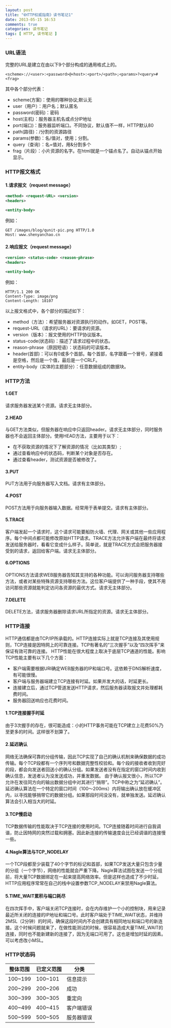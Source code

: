 ```yaml
---
layout: post
title: "《HTTP权威指南》读书笔记1"
date: 2013-05-15 16:53
comments: true
categories: 读书笔记
tags: [ HTTP, 读书笔记 ]
---
```

### URL语法
完整的URL是建立在由以下9个部分构成的通用格式上的。

```shell
<scheme>://<user>:<password>@<host>:<port>/<path>;<params>?<query>#<frag>
```
其中各个部分代表：

- scheme(方案)：使用的哪种协议;默认无
- user（用户）：用户名；默认匿名
- password(密码)：密码
- host(主机)：服务器主机名或点分IP地址
- port(端口)：服务器监听端口。不同协议，默认值不一样，HTTP默认80
- path(路径)：/分割的资源路径
- params(参数)：名/值对，使用；分割。
- query（查询）：名=值对，用&分割多个
- frag（片段）：小片资源的名字。在html就是一个锚点名了。自动从锚点开始显示。
<!--more-->
### HTTP报文格式
#### 1.请求报文（request message）

```xml
<method> <request-URL> <version>
<headers>

<entity-body>
```
例如：

```shell
GET /images/blog/qunit-pic.png HTTP/1.0
Host: www.shenyanchao.cn
```

#### 2.响应报文（request message）

```xml
<version> <status-code> <reason-phrase>
<headers>

<entity-body>
```
例如：

```shell
HTTP/1.1 200 OK
Content-Type: image/png
Content-Length: 18107
```

以上报文格式中，各个部分的描述如下：

- method（方法）：希望服务器对资源执行的动作。如GET，POST等。
- request-URL（请求的URL）：要请求的资源。
- version（版本）：报文使用的HTTP协议版本。
- status-code(状态码)：描述了请求过程中的状态。
- reason-phrase（原因短语）：状态码的可读版本。
- header(首部)：可以有0或多个首部。每个首部，名字跟着一个冒号，紧接着是空格，然后是一个值，最后是一个CRLF。
- entity-body（实体的主题部分）：任意数据组成的数据块。

### HTTP方法
#### 1.GET
请求服务器发送某个资源。请求无主体部分。
#### 2.HEAD
与GET方法类似，但服务器在响应中只返回header。请求无主体部分，同时服务器也不会返回主体部分。使用HEAD方法，主要用于以下：

- 在不获取资源的情况下了解资源的情况（比如其类型）;
- 通过查看响应中的状态码，判断某个对象是否存在。
- 通过查看header，测试资源是否被修改了。

#### 3.PUT
PUT方法用于向服务器写入文档。请求有主体部分。
#### 4.POST
POST方法用于向服务器输入数据。经常用于表单提交。请求有主体部分。
#### 5.TRACE
客户端发起一个请求时，这个请求可能要船防火墙、代理、网关或其他一些应用程序。每个中间点都可能修改原始HTTP请求。TRACE方法允许客户端在最终将请求发送给服务器时，看看它变成什么样子。简单说，就是TRACE方式会把服务器接受到的请求，返回给客户端。请求无主体部分。
#### 6.OPTIONS
OPTIONS方法请求WEB服务器告知其支持的各种功能。可以询问服务器支持哪些方法，或者对某些特殊资源支持哪些方法。这位客户端提供了一种手段，使其不用访问那些资源就能判定访问各资源的最优方式。请求无主体部分。
#### 7.DELETE
DELETE方法，请求服务器删除请求URL所指定的资源。请求无主体部分。

### HTTP连接
HTTP通信都是由TCP/IP所承载的。HTTP连接实际上就是TCP连接及其使用规则，TCP连接是因特网上的可靠连接。TCP有著名的“三次握手”以及“四次挥手”来保证有效可靠的连接。
HTTP性能在很大程度上取决于底层TCP通道的性能。影响TCP性能主要有以下几个方面：

- 客户端需要根据URI确定WEB服务器的IP和端口号。这依赖于DNS解析速度，有可能很慢。
- 客户端与服务器端建立TCP连接有时延。如果并发大的话，时延更长。
- 连接建立后，通过TCP管道发送HTTP请求，然后服务器读取报文并处理都耗费时间。
- 服务器回送响应也花费时间。

#### 1.TCP连接握手时延
由于3次握手的存在，很可能造成：小的HTTP事务可能在TCP建立上花费50%乃至更多的时间。这样很不划算了。
#### 2.延迟确认
网络无法确保可靠的分组传输，因此TCP实现了自己的确认机制来确保数据的成功传输。每个TCP段都有一个序列号和数据完整性校验和。每个段的接收者收到完好的段，都会向发送者回送小的确认分组。如果发送者没有在指定的窗口时间内收到确认信息，发送者认为没发送成功，并重发数据。
由于确认报文很小，所以TCP允许在发往同方向的输出数据分组中对其进行“捎带”。TCP中称之为“延迟确认”。延迟确认算法在一个特定的窗口时间（100～200ms）内将输出确认放在缓冲区内，以寻找能够捎带它的数据分组。如果那段时间没没有，就单独发送。延迟确认算法会引入相当大的时延。
#### 3.TCP慢启动
TCP数据传输的性能取决于TCP连接的使用时间。TCP连接随着时间进行自我调谐，防止因特网的突然过载和拥塞。因此新连接的传输速度会比已经调谐的连接慢一些。
#### 4.Nagle算法与TCP_NODELAY
一个TCP段都至少装载了40个字节的标记和首部，如果TCP发送大量只包含少量的分组（一个字节），网络的性能就会严重下降。Nagle算法试图在发送一个分组前，将大量TCP数据绑定在一起来提高网络效率。但是这样也造成了不少时延，HTTP应用程序常常在自己的栈中设置参数TCP_NODELAY来禁用Nagle算法。
#### 5.TIME_WAIT累积与端口耗尽
在四次挥手中，客户端关闭TCP连接时，会在内存维护一个小的控制块，用来记录最近所关闭的连接的IP地址和端口号。此时客户端处于TIME_WAIT状态，并维持2MSL（2分钟）的时间，确保这段时间内不会创建具有相同地址和端口号的新连接。这个时候问题就来了，在做性能测试的时候，很容易造成大量TIME_WAIT的连接，同时也不能新建新的连接了，因为无端口可用了。这也是增加时延的因素。可以考虑改小MSL。

### HTTP状态码

| 整体范围 | 已定义范围 | 分类       |
| -------- | ---------- | ---------- |
| 100~199  | 100~101    | 信息提示   |
| 200~299  | 200~206    | 成功       |
| 300~399  | 300~305    | 重定向     |
| 400~499  | 400~415    | 客户端错误 |
| 500~599  | 500~505    | 服务器错误 |


